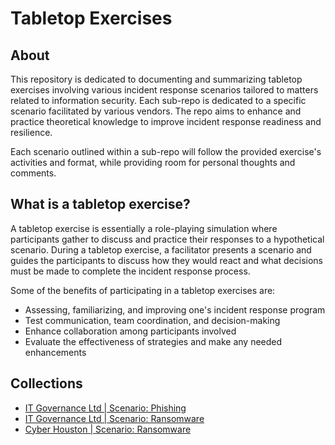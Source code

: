 # Tabletop Exercises

## About

This repository is dedicated to documenting and summarizing tabletop exercises involving various incident response scenarios tailored to matters related to information security. Each sub-repo is dedicated to a specific scenario facilitated by various vendors. The repo aims to enhance and practice theoretical knowledge to improve incident response readiness and resilience.

Each scenario outlined within a sub-repo will follow the provided exercise's activities and format, while providing room for personal thoughts and comments.

## What is a tabletop exercise?
A tabletop exercise is essentially a role-playing simulation where participants gather to discuss and practice their responses to a hypothetical scenario. During a tabletop exercise, a facilitator presents a scenario and guides the participants to discuss how they would react and what decisions must be made to complete the incident response process.

Some of the benefits of participating in a tabletop exercises are:

* Assessing, familiarizing, and improving one's incident response program
* Test communication, team coordination, and decision-making 
* Enhance collaboration among participants involved
* Evaluate the effectiveness of strategies and make any needed enhancements

## Collections

* [IT Governance Ltd | Scenario: Phishing]()
* [IT Governance Ltd | Scenario: Ransomware]()
* [Cyber Houston | Scenario: Ransomware]()
